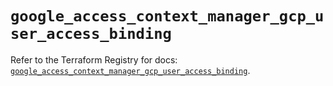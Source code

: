 # `google_access_context_manager_gcp_user_access_binding`

Refer to the Terraform Registry for docs: [`google_access_context_manager_gcp_user_access_binding`](https://registry.terraform.io/providers/hashicorp/google-beta/6.11.0/docs/resources/google_access_context_manager_gcp_user_access_binding).
